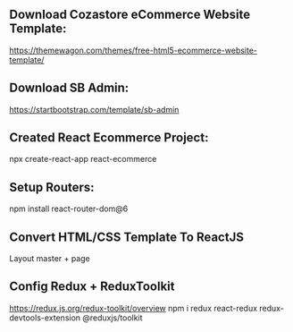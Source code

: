## Download Cozastore eCommerce Website Template: 
https://themewagon.com/themes/free-html5-ecommerce-website-template/

## Download SB Admin:
https://startbootstrap.com/template/sb-admin

## Created React Ecommerce Project:
npx create-react-app react-ecommerce

## Setup Routers:
npm install react-router-dom@6

## Convert HTML/CSS Template To ReactJS
Layout master + page

## Config Redux + ReduxToolkit
https://redux.js.org/redux-toolkit/overview
npm i redux react-redux redux-devtools-extension @reduxjs/toolkit